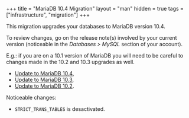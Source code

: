 +++
title = "MariaDB 10.4 Migration"
layout = "man"
hidden = true
tags = ["infrastructure", "migration"]
+++

This migration upgrades your databases to MariaDB version 10.4.

To review changes, go on the release note(s) involved by your current version (noticeable in the *Databases > MySQL* section of your account).

E.g.: if you are on a 10.1 version of MariaDB you will need to be careful to changes made in the 10.2 and 10.3 upgrades as well.

- [Update to MariaDB 10.4](https://mariadb.com/kb/en/upgrading-from-mariadb-103-to-mariadb-104/),
- [Update to MariaDB 10.3](https://mariadb.com/kb/en/library/upgrading-from-mariadb-102-to-mariadb-103/),
- [Update to MariaDB 10.2](https://mariadb.com/kb/en/library/upgrading-from-mariadb-101-to-mariadb-102/).

Noticeable changes:

* `STRICT_TRANS_TABLES` is desactivated.
